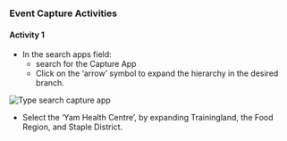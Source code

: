 ### Event Capture Activities

#### Activity 1

* In the search apps field:
  * search for the Capture App
  * Click on the ‘arrow’ symbol to expand the hierarchy in the desired branch.

![Type search capture app](https://dummyimage.com/300/09f/fff.png "Search field")

* Select the ‘Yam Health Centre’, by expanding Trainingland, the Food Region, and Staple District.
